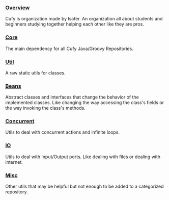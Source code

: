 ### [Overview](https://www.github.com/lsafer)
Cufy is organization made by lsafer. An organization all about students and beginners studying together helping each other like they are pros.

### [Core](https://www.github.com/cufyorg/core)
The main dependency for all Cufy Java/Groovy Repositories.

### [Util](https://www.github.com/cufyorg/util)
A raw static utils for classes.

### [Beans](https://www.github.com/cufyorg/beans)
Abstract classes and interfaces that change the behavior of the implemented classes. Like changing the way accessing the class's fields or the way invoking the class's methods.

### [Concurrent](https://www.github.com/cufyorg/concurrent)
Utils to deal with concurrent actions and infinite loops.

### [IO](https://www.github.com/cufyorg/io)
Utils to deal with Input/Output ports. Like dealing with files or dealing with internet.

### [Misc](https://www.github.com/cufyorg/misc)
Other utils that may be helpful but not enough to be added to a categorized repository.
